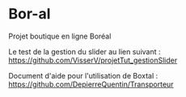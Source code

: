 # Bor-al
Projet boutique en ligne Boréal

Le test de la gestion du slider au lien suivant :
https://github.com/VisserV/projetTut_gestionSlider

Document d'aide pour l'utilisation de Boxtal :
https://github.com/DepierreQuentin/Transporteur
